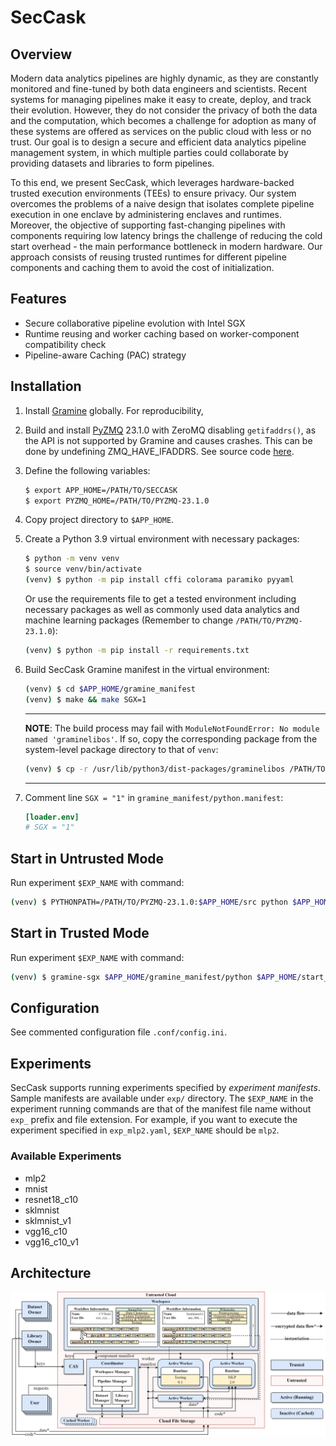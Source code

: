 # SecCask

## Overview

Modern data analytics pipelines are highly dynamic, as they are constantly monitored and fine-tuned by both data engineers and scientists. Recent systems for managing pipelines make it easy to create, deploy, and track their evolution. However, they do not consider the privacy of both the data and the computation, which becomes a challenge for adoption as many of these systems are offered as services on the public cloud with less or no trust. Our goal is to design a secure and efficient data analytics pipeline management system, in which multiple parties could collaborate by providing datasets and libraries to form pipelines. 

To this end, we present SecCask, which leverages hardware-backed trusted execution environments (TEEs) to ensure privacy. Our system overcomes the problems of a naive design that isolates complete pipeline execution in one enclave by administering enclaves and runtimes. Moreover, the objective of supporting fast-changing pipelines with components requiring low latency brings the challenge of reducing the cold start overhead - the main performance bottleneck in modern hardware. Our approach consists of reusing trusted runtimes for different pipeline components and caching them to avoid the cost of initialization. 

## Features

* Secure collaborative pipeline evolution with Intel SGX
* Runtime reusing and worker caching based on worker-component compatibility check
* Pipeline-aware Caching (PAC) strategy

## Installation

1. Install [Gramine](https://gramine.readthedocs.io/en/latest/) globally. For reproducibility, 
2. Build and install [PyZMQ](https://github.com/zeromq/pyzmq) 23.1.0 with ZeroMQ disabling `getifaddrs()`, as the API is not supported by Gramine and causes crashes. This can be done by undefining ZMQ_HAVE_IFADDRS. See source code [here](https://github.com/zeromq/libzmq/blob/37224c93de2c7c08602c79a2a1b4d7e582f09281/src/ip_resolver.cpp#L513).
3. Define the following variables:
    ```bash
    $ export APP_HOME=/PATH/TO/SECCASK
    $ export PYZMQ_HOME=/PATH/TO/PYZMQ-23.1.0
    ```
4. Copy project directory to `$APP_HOME`.
5. Create a Python 3.9 virtual environment with necessary packages:
    ```bash
    $ python -m venv venv
    $ source venv/bin/activate
    (venv) $ python -m pip install cffi colorama paramiko pyyaml
    ```

    Or use the requirements file to get a tested environment including necessary packages as well as commonly used data analytics and machine learning packages (Remember to change `/PATH/TO/PYZMQ-23.1.0`):

    ```bash
    (venv) $ python -m pip install -r requirements.txt
    ```
6. Build SecCask Gramine manifest in the virtual environment:
   
    ```bash
    (venv) $ cd $APP_HOME/gramine_manifest
    (venv) $ make && make SGX=1
    ```
    
    ---
    **NOTE**: The build process may fail with `ModuleNotFoundError: No module named 'graminelibos'`. If so, copy the corresponding package from the system-level package directory to that of `venv`:

    ```bash
    (venv) $ cp -r /usr/lib/python3/dist-packages/graminelibos /PATH/TO/VENV/lib/python3.9/site-packages
    ```
    
    ---
7. Comment line `SGX = "1"` in `gramine_manifest/python.manifest`:
   ```toml
   [loader.env]
   # SGX = "1"
   ```

## Start in Untrusted Mode

Run experiment `$EXP_NAME` with command:

```bash
(venv) $ PYTHONPATH=/PATH/TO/PYZMQ-23.1.0:$APP_HOME/src python $APP_HOME/start_exp.py $EXP_NAME
```

## Start in Trusted Mode

Run experiment `$EXP_NAME` with command:

```bash
(venv) $ gramine-sgx $APP_HOME/gramine_manifest/python $APP_HOME/start_exp.py $EXP_NAME
```

## Configuration

See commented configuration file `.conf/config.ini`.

## Experiments

SecCask supports running experiments specified by *experiment manifests*. Sample manifests are available under `exp/` directory. The `$EXP_NAME` in the experiment running commands are that of the manifest file name without `exp_` prefix and file extension. For example, if you want to execute the experiment specified in `exp_mlp2.yaml`, `$EXP_NAME` should be `mlp2`.

### Available Experiments

- mlp2
- mnist
- resnet18_c10
- sklmnist
- sklmnist_v1
- vgg16_c10
- vgg16_c10_v1

## Architecture

![SecCask Architecture](./.img/architecture.png)
